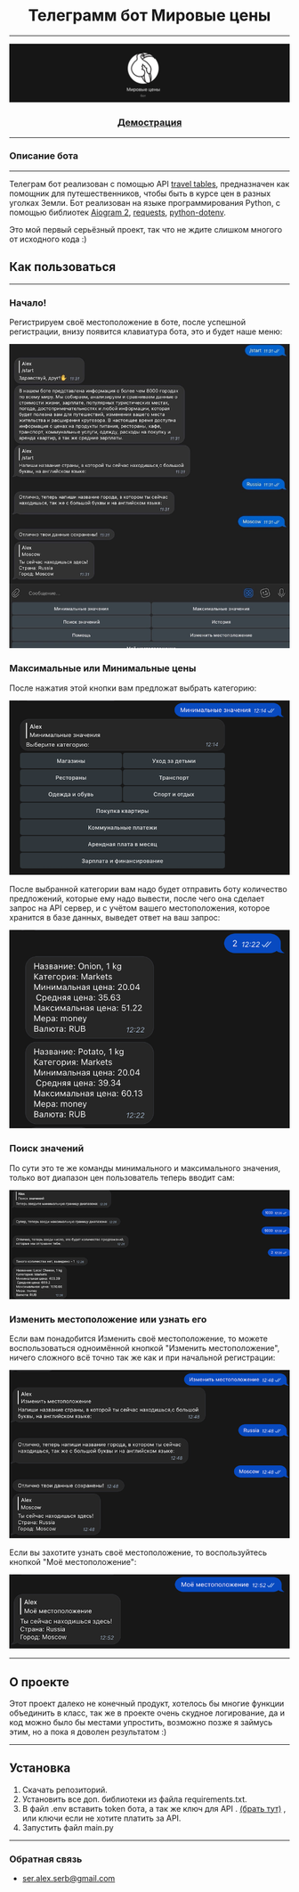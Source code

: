<h1 align="center">Телеграмм бот Мировые цены</h1>

---
![img.png](readme_img/img.png)
[<h3 align="center">Демострация</h3>](https://t.me/New_Lijia_bot)
___
### Описание бота
___
Телеграм бот реализован с помощью API [travel tables](http://traveltables.com), предназначен как помощник
для путешественников, чтобы быть в курсе цен в разных уголках Земли.
Бот реализован на языке программирования Python, с помощью библиотек 
[Aiogram 2](https://aiogram.dev), 
[requests](https://requests.readthedocs.io/en/latest/), 
[python-dotenv](https://github.com/theskumar/python-dotenv).

Это мой первый серьёзный проект, так что не ждите слишком многого от исходного кода :)

## Как пользоваться

---
### Начало!
Регистрируем своё местоположение в боте, после успешной регистрации, внизу появится 
клавиатура бота, это и будет наше меню:

![img.png](readme_img/img2.png)

### Максимальные или Минимальные цены
После нажатия этой кнопки вам предложат выбрать категорию:

![img.png](readme_img/img3.png)

После выбранной категории вам надо будет отправить боту количество предложений, 
которые ему надо вывести, после чего она сделает запрос на API сервер, и с учётом 
вашего местоположения, которое хранится в базе данных, выведет ответ на ваш запрос:

![img.png](readme_img/img4.png)

 ### Поиск значений

По сути это те же команды минимального и максимального значения, только вот диапазон цен 
пользователь теперь вводит сам:

![img.png](readme_img/img5.png)

### Изменить местоположение или узнать его

Если вам понадобится Изменить своё местоположение, то можете воспользоваться одноимённой 
кнопкой "Изменить местоположение", ничего сложного всё точно так же как и при начальной регистрации:

![img.png](readme_img/img6.png)

Если вы захотите узнать своё местоположение, то воспользуйтесь кнопкой "Моё местоположение":

![img.png](readme_img/img7.png) 
___

## О проекте

Этот проект далеко не конечный продукт, хотелось бы многие функции объединить в класс, так же в проекте очень 
скудное логирование, да и код можно было бы местами упростить, возможно позже я займусь этим, но а 
пока я доволен результатом :)
___

## Установка
1. Скачать репозиторий.
2. Установить все доп. библиотеки из файла requirements.txt.
3. В файл .env вставить token бота, а так же ключ для API .
[(брать тут)](https://rapidapi.com/traveltables/api/cost-of-living-and-prices/https://rapidapi.com/traveltables/api/cost-of-living-and-prices/)
, или ключи если не хотите платить за API.
4. Запустить файл main.py
___
### Обратная связь
- ser.alex.serb@gmail.com